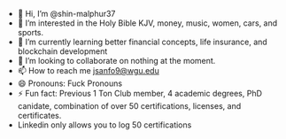 - 👋 Hi, I’m @shin-malphur37
- 👀 I’m interested in the Holy Bible KJV, money, music, women, cars, and sports.
- 🌱 I’m currently learning better financial concepts, life insurance, and blockchain development
- 💞️ I’m looking to collaborate on nothing at the moment.
- 📫 How to reach me jsanfo9@wgu.edu
- 😄 Pronouns: Fuck Pronouns
- ⚡ Fun fact: Previous 1 Ton Club member, 4 academic degrees, PhD canidate, combination of over 50 certifications, licenses, and certificates.
- Linkedin only allows you to log 50 certifications

<!---
shin-malphur37/shin-malphur37 is a ✨ special ✨ repository because its `README.md` (this file) appears on your GitHub profile.
You can click the Preview link to take a look at your changes.
--->
